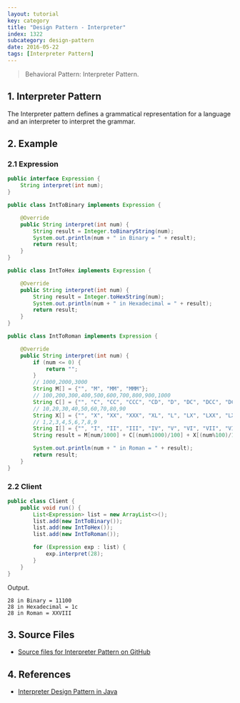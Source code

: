 ```yaml
---
layout: tutorial
key: category
title: "Design Pattern - Interpreter"
index: 1322
subcategory: design-pattern
date: 2016-05-22
tags: [Interpreter Pattern]
---
```


> Behavioral Pattern: Interpreter Pattern.

## 1. Interpreter Pattern
The Interpreter pattern defines a grammatical representation for a language and an interpreter to interpret the grammar.

## 2. Example
### 2.1 Expression
```java
public interface Expression {
    String interpret(int num);
}

public class IntToBinary implements Expression {

    @Override
    public String interpret(int num) {
        String result = Integer.toBinaryString(num);
        System.out.println(num + " in Binary = " + result);
        return result;
    }
}

public class IntToHex implements Expression {

    @Override
    public String interpret(int num) {
        String result = Integer.toHexString(num);
        System.out.println(num + " in Hexadecimal = " + result);
        return result;
    }
}

public class IntToRoman implements Expression {

    @Override
    public String interpret(int num) {
        if (num <= 0) {
            return "";
        }
        // 1000,2000,3000
        String M[] = {"", "M", "MM", "MMM"};
        // 100,200,300,400,500,600,700,800,900,1000
        String C[] = {"", "C", "CC", "CCC", "CD", "D", "DC", "DCC", "DCCC", "CM"};
        // 10,20,30,40,50,60,70,80,90
        String X[] = {"", "X", "XX", "XXX", "XL", "L", "LX", "LXX", "LXXX", "XC"};
        // 1,2,3,4,5,6,7,8,9
        String I[] = {"", "I", "II", "III", "IV", "V", "VI", "VII", "VIII", "IX"};
        String result = M[num/1000] + C[(num%1000)/100] + X[(num%100)/10] + I[num%10];

        System.out.println(num + " in Roman = " + result);
        return result;
    }
}
```
### 2.2 Client
```java
public class Client {
    public void run() {
        List<Expression> list = new ArrayList<>();
        list.add(new IntToBinary());
        list.add(new IntToHex());
        list.add(new IntToRoman());

        for (Expression exp : list) {
            exp.interpret(28);
        }
    }
}
```
Output.
```raw
28 in Binary = 11100
28 in Hexadecimal = 1c
28 in Roman = XXVIII
```

## 3. Source Files
* [Source files for Interpreter Pattern on GitHub](https://github.com/jojozhuang/design-patterns-java/tree/master/design-pattern-interpreter)

## 4. References
* [Interpreter Design Pattern in Java](https://www.journaldev.com/1635/interpreter-design-pattern-java)
